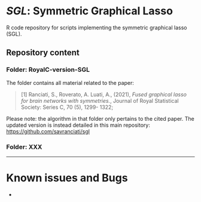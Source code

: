 # *SGL*: Symmetric Graphical Lasso
R code repository for scripts implementing the symmetric graphical lasso (SGL).

## Repository content

### Folder: RoyalC-version-SGL
The folder contains all material related to the paper:

> [1] Ranciati, S., Roverato, A. Luati, A., (2021), *Fused graphical lasso for brain networks with symmetries.*, Journal of Royal Statistical Society: Series C, 70 (5), 1299- 1322;

Please note: the algorithm in that folder only pertains to the cited paper. The updated version is instead detailed in this main repository: https://github.com/savranciati/sgl 

### Folder: XXX

---
# Known issues and Bugs

* 
